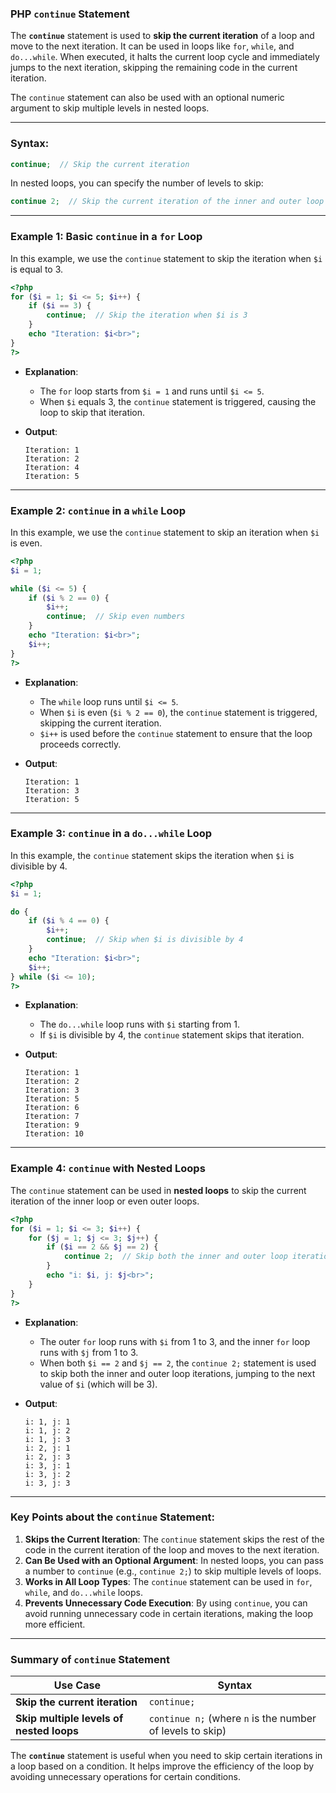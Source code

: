 ### PHP `continue` Statement

The **`continue`** statement is used to **skip the current iteration** of a loop and move to the next iteration. It can be used in loops like `for`, `while`, and `do...while`. When executed, it halts the current loop cycle and immediately jumps to the next iteration, skipping the remaining code in the current iteration.

The `continue` statement can also be used with an optional numeric argument to skip multiple levels in nested loops.

---

### Syntax:

```php
continue;  // Skip the current iteration
```

In nested loops, you can specify the number of levels to skip:

```php
continue 2;  // Skip the current iteration of the inner and outer loop
```

---

### Example 1: Basic `continue` in a `for` Loop

In this example, we use the `continue` statement to skip the iteration when `$i` is equal to 3.

```php
<?php
for ($i = 1; $i <= 5; $i++) {
    if ($i == 3) {
        continue;  // Skip the iteration when $i is 3
    }
    echo "Iteration: $i<br>";
}
?>
```

- **Explanation**:
  - The `for` loop starts from `$i = 1` and runs until `$i <= 5`.
  - When `$i` equals 3, the `continue` statement is triggered, causing the loop to skip that iteration.
  
- **Output**:
  ```
  Iteration: 1
  Iteration: 2
  Iteration: 4
  Iteration: 5
  ```

---

### Example 2: `continue` in a `while` Loop

In this example, we use the `continue` statement to skip an iteration when `$i` is even.

```php
<?php
$i = 1;

while ($i <= 5) {
    if ($i % 2 == 0) {
        $i++;
        continue;  // Skip even numbers
    }
    echo "Iteration: $i<br>";
    $i++;
}
?>
```

- **Explanation**:
  - The `while` loop runs until `$i <= 5`.
  - When `$i` is even (`$i % 2 == 0`), the `continue` statement is triggered, skipping the current iteration.
  - `$i++` is used before the `continue` statement to ensure that the loop proceeds correctly.
  
- **Output**:
  ```
  Iteration: 1
  Iteration: 3
  Iteration: 5
  ```

---

### Example 3: `continue` in a `do...while` Loop

In this example, the `continue` statement skips the iteration when `$i` is divisible by 4.

```php
<?php
$i = 1;

do {
    if ($i % 4 == 0) {
        $i++;
        continue;  // Skip when $i is divisible by 4
    }
    echo "Iteration: $i<br>";
    $i++;
} while ($i <= 10);
?>
```

- **Explanation**:
  - The `do...while` loop runs with `$i` starting from 1.
  - If `$i` is divisible by 4, the `continue` statement skips that iteration.
  
- **Output**:
  ```
  Iteration: 1
  Iteration: 2
  Iteration: 3
  Iteration: 5
  Iteration: 6
  Iteration: 7
  Iteration: 9
  Iteration: 10
  ```

---

### Example 4: `continue` with Nested Loops

The `continue` statement can be used in **nested loops** to skip the current iteration of the inner loop or even outer loops.

```php
<?php
for ($i = 1; $i <= 3; $i++) {
    for ($j = 1; $j <= 3; $j++) {
        if ($i == 2 && $j == 2) {
            continue 2;  // Skip both the inner and outer loop iterations when $i=2 and $j=2
        }
        echo "i: $i, j: $j<br>";
    }
}
?>
```

- **Explanation**:
  - The outer `for` loop runs with `$i` from 1 to 3, and the inner `for` loop runs with `$j` from 1 to 3.
  - When both `$i == 2` and `$j == 2`, the `continue 2;` statement is used to skip both the inner and outer loop iterations, jumping to the next value of `$i` (which will be 3).
  
- **Output**:
  ```
  i: 1, j: 1
  i: 1, j: 2
  i: 1, j: 3
  i: 2, j: 1
  i: 2, j: 3
  i: 3, j: 1
  i: 3, j: 2
  i: 3, j: 3
  ```

---

### Key Points about the `continue` Statement:

1. **Skips the Current Iteration**: The `continue` statement skips the rest of the code in the current iteration of the loop and moves to the next iteration.
2. **Can Be Used with an Optional Argument**: In nested loops, you can pass a number to `continue` (e.g., `continue 2;`) to skip multiple levels of loops.
3. **Works in All Loop Types**: The `continue` statement can be used in `for`, `while`, and `do...while` loops.
4. **Prevents Unnecessary Code Execution**: By using `continue`, you can avoid running unnecessary code in certain iterations, making the loop more efficient.

---

### Summary of `continue` Statement

| **Use Case**                    | **Syntax**                         |
|----------------------------------|------------------------------------|
| **Skip the current iteration**   | `continue;`                        |
| **Skip multiple levels of nested loops** | `continue n;` (where `n` is the number of levels to skip) |

The **`continue`** statement is useful when you need to skip certain iterations in a loop based on a condition. It helps improve the efficiency of the loop by avoiding unnecessary operations for certain conditions.
